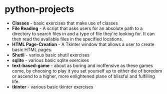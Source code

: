 # python-projects
 <ul>
 <li><strong>Classes</strong> - basic exercises that make use of classes</li>
 <li><strong>File Reading</strong> - A script that asks users for an absolute path to a directory to search files in and a type of file they're looking for. It can then read the available files in the specified locations.</li>
 <li><strong>HTML Page-Creation</strong> - A Tkinter window that allows a user to create basic HTML pages.</li>
 <li><strong>Shutil</strong> - various basic shutil exercises</li>
 <li><strong>sqlite</strong> - various basic sqlite exercises</li>
 <li><strong>text-based-game</strong> - about as boring and inoffensive as these games come, by choosing to play it you set yourself up to either die of boredom or ascend to a higher, more enlightened plane of blissful and fulfilling life.</li>
 <li><strong>tkinter</strong> - various basic tkinter exercises</li>
